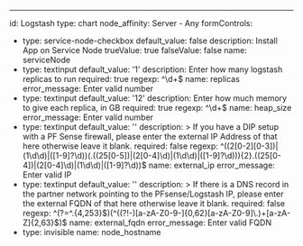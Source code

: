 ---
id: Logstash
type: chart
node_affinity: Server - Any
formControls:
- type: service-node-checkbox
  default_value: false
  description: Install App on Service Node
  trueValue: true
  falseValue: false
  name: serviceNode
- type: textinput
  default_value: '1'
  description: Enter how many logstash replicas to run
  required: true
  regexp: ^\d+$
  name: replicas
  error_message: Enter valid number
- type: textinput
  default_value: '12'
  description: Enter how much memory to give each replica, in GB
  required: true
  regexp: ^\d+$
  name: heap_size
  error_message: Enter valid number
- type: textinput
  default_value: ''
  description: >
    If you have a DIP setup with a PF Sense firewall, please enter the
    external IP Address of that here otherwise leave it blank.
  required: false
  regexp: ^((2[0-2][0-3])|(1\d\d)|([1-9]?\d))(\.((25[0-5])|(2[0-4]\d)|(1\d\d)|([1-9]?\d))){2}\.((25[0-4])|(2[0-4]\d)|(1\d\d)|([1-9]?\d))$
  name: external_ip
  error_message: Enter valid IP
- type: textinput
  default_value: ''
  description: >
    If there is a DNS record in the partner network pointing to the PFsense/Logstash
    IP, please enter the external FQDN of that here otherwise leave it blank.
  required: false
  regexp: ^(?=^.{4,253}$)(^((?!-)[a-zA-Z0-9-]{0,62}[a-zA-Z0-9]\.)+[a-zA-Z]{2,63}$)$
  name: external_fqdn
  error_message: Enter valid FQDN
- type: invisible
  name: node_hostname

